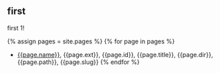 ## first

first 1!

{% assign pages = site.pages %}
{% for page in pages %}
- [{{page.name}}]({{page.url}}), {{page.ext}}, {{page.id}}, {{page.title}}, {{page.dir}}, {{page.path}}, {{page.slug}}
{% endfor %}

